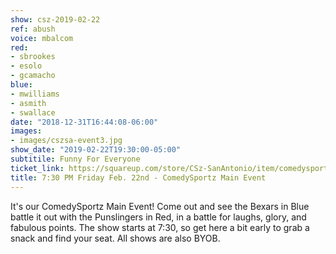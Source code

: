 ```yaml
---
show: csz-2019-02-22
ref: abush
voice: mbalcom
red:
- sbrookes
- esolo
- gcamacho
blue:
- mwilliams
- asmith
- swallace
date: "2018-12-31T16:44:08-06:00"
images:
- images/cszsa-event3.jpg
show_date: "2019-02-22T19:30:00-05:00"
subtitile: Funny For Everyone
ticket_link: https://squareup.com/store/CSz-SanAntonio/item/comedysportz-friday-night-22
title: 7:30 PM Friday Feb. 22nd - ComedySportz Main Event
---
```


It's our ComedySportz Main Event! Come out and see the Bexars in Blue battle it out with the Punslingers in Red, in a battle for laughs, glory, and fabulous points. The show starts at 7:30, so get here a bit early to grab a snack and find your seat. All shows are also BYOB.
